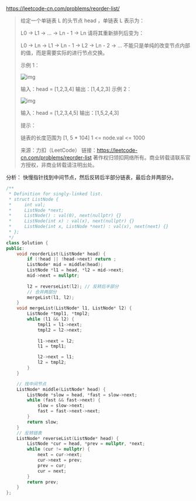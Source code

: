 https://leetcode-cn.com/problems/reorder-list/

> 给定一个单链表 L 的头节点 head ，单链表 L 表示为：
>
> L0 → L1 → … → Ln - 1 → Ln
> 请将其重新排列后变为：
>
> L0 → Ln → L1 → Ln - 1 → L2 → Ln - 2 → …
> 不能只是单纯的改变节点内部的值，而是需要实际的进行节点交换。
>
>  
>
> 示例 1：
>
> ![img](https://pic.leetcode-cn.com/1626420311-PkUiGI-image.png)
>
> 输入：head = [1,2,3,4]
> 输出：[1,4,2,3]
> 示例 2：
>
> ![img](https://pic.leetcode-cn.com/1626420320-YUiulT-image.png)
>
> 输入：head = [1,2,3,4,5]
> 输出：[1,5,2,4,3]
>
>
> 提示：
>
> 链表的长度范围为 [1, 5 * 104]
> 1 <= node.val <= 1000
>
> 来源：力扣（LeetCode）
> 链接：https://leetcode-cn.com/problems/reorder-list
> 著作权归领扣网络所有。商业转载请联系官方授权，非商业转载请注明出处。

分析： 快慢指针找到中间节点，然后反转后半部分链表，最后合并两部分。

```cpp
/**
 * Definition for singly-linked list.
 * struct ListNode {
 *     int val;
 *     ListNode *next;
 *     ListNode() : val(0), next(nullptr) {}
 *     ListNode(int x) : val(x), next(nullptr) {}
 *     ListNode(int x, ListNode *next) : val(x), next(next) {}
 * };
 */
class Solution {
public:
    void reorderList(ListNode* head) {
        if (!head || !head->next) return ;
        ListNode* mid = middle(head);
        ListNode *l1 = head, *l2 = mid->next;
        mid->next = nullptr;
        
        l2 = reverseList(l2); // 反转后半部分
        // 合并两部分
        mergeList(l1, l2);
    }
    void mergeList(ListNode* l1, ListNode* l2) {
        ListNode *tmpl1, *tmpl2;
        while (l1 && l2) {
            tmpl1 = l1->next;
            tmpl2 = l2->next;
            
            l1->next = l2;
            l1 = tmpl1;

            l2->next = l1;
            l2 = tmpl2;
        }
    }

    // 找中间节点
    ListNode* middle(ListNode* head) {
        ListNode *slow = head, *fast = slow->next;
        while (fast && fast->next) {
            slow = slow->next;
            fast = fast->next->next;
        } 
        return slow;
    }
    // 反转链表
    ListNode* reverseList(ListNode* head) {
        ListNode *cur = head, *prev = nullptr, *next;
        while (cur != nullptr) {
            next = cur->next;
            cur->next = prev;
            prev = cur;
            cur = next;
        }
        return prev;
    }
};
```

